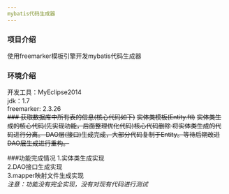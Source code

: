 ```yaml
---
mybatis代码生成器
---
```

### 项目介绍
使用freemarker模板引擎开发mybatis代码生成器
### 环境介绍
开发工具：MyEclipse2014<br />
jdk：1.7<br />
freemarker: 2.3.26<br />
<del>### 获取数据库中所有表的信息(核心代码如下)</del>
<del>实体类模板(Entity.ftl)</del>
<del>实体类生成的核心代码(先实现功能，后面整理优化代码)<del>核心代码删除
将实体类生成的代码进行分离。
<del>DAO层(接口)生成完成，大部分代码复制于Entity。等待后期改进</del>DAO层生成进行重构。

###功能完成情况
	1.实体类生成实现<br/>
	2.DAO接口生成实现<br/>
	3.mapper映射文件生成实现<br/>
_注意：功能没有完全实现，没有对现有代码进行测试_